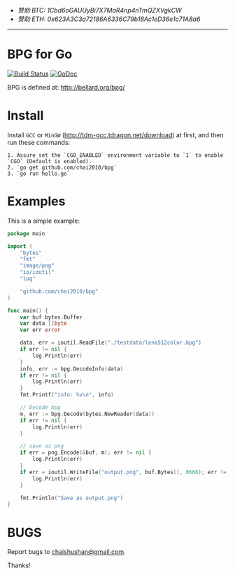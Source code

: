 - *赞助 BTC: 1Cbd6oGAUUyBi7X7MaR4np4nTmQZXVgkCW*
- *赞助 ETH: 0x623A3C3a72186A6336C79b18Ac1eD36e1c71A8a6*

----

# BPG for Go

[![Build Status](https://travis-ci.org/chai2010/bpg.svg)](https://travis-ci.org/chai2010/bpg)
[![GoDoc](https://godoc.org/github.com/chai2010/bpg?status.svg)](https://godoc.org/github.com/chai2010/bpg)

BPG is defined at:
http://bellard.org/bpg/

# Install

Install `GCC` or `MinGW` (http://tdm-gcc.tdragon.net/download) at first,
and then run these commands:

	1. Assure set the `CGO_ENABLED` environment variable to `1` to enable `CGO` (Default is enabled).
	2. `go get github.com/chai2010/bpg`
	3. `go run hello.go`


# Examples

This is a simple example:

```Go
package main

import (
	"bytes"
	"fmt"
	"image/png"
	"io/ioutil"
	"log"

	"github.com/chai2010/bpg"
)

func main() {
	var buf bytes.Buffer
	var data []byte
	var err error

	data, err = ioutil.ReadFile("./testdata/lena512color.bpg")
	if err != nil {
		log.Println(err)
	}
	info, err := bpg.DecodeInfo(data)
	if err != nil {
		log.Println(err)
	}
	fmt.Printf("info: %v\n", info)

	// Decode bpg
	m, err := bpg.Decode(bytes.NewReader(data))
	if err != nil {
		log.Println(err)
	}

	// save as png
	if err = png.Encode(&buf, m); err != nil {
		log.Println(err)
	}
	if err = ioutil.WriteFile("output.png", buf.Bytes(), 0666); err != nil {
		log.Println(err)
	}

	fmt.Println("Save as output.png")
}
```


# BUGS

Report bugs to <chaishushan@gmail.com>.

Thanks!

